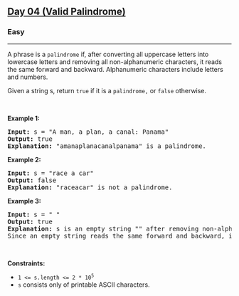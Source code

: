<h2><a href="https://leetcode.com/problems/valid-palindrome/">Day 04 (Valid Palindrome)</a></h2><h3>Easy</h3><hr><div><p>A phrase is a <code>palindrome</code> if, after converting all uppercase letters into lowercase letters and removing all non-alphanumeric characters, it reads the same forward and backward. Alphanumeric characters include letters and numbers.</p>

<p>Given a string s, return <code>true</code> if it is a <code>palindrome,</code> or <code>false</code> otherwise.</p>

<p>&nbsp;</p>
<p><strong class="example">Example 1:</strong></p>
<pre><strong>Input:</strong> s = "A man, a plan, a canal: Panama"
<strong>Output:</strong> true
<strong>Explanation:</strong> "amanaplanacanalpanama" is a palindrome.
</pre>
<p><strong class="example">Example 2:</strong></p>
<pre><strong>Input:</strong> s = "race a car"
<strong>Output:</strong> false
<strong>Explanation:</strong> "raceacar" is not a palindrome.
</pre>
<p><strong class="example">Example 3:</strong></p>
<pre><strong>Input:</strong> s = " "
<strong>Output:</strong> true
<strong>Explanation:</strong> s is an empty string "" after removing non-alphanumeric characters.
Since an empty string reads the same forward and backward, it is a palindrome.
</pre>
<p>&nbsp;</p>
<p><strong>Constraints:</strong></p>

<ul>
	<li><code>1 &lt;= s.length &lt;= 2 * 10<sup>5</sup></code></li>
	<li><code>s</code> consists only of printable ASCII characters.</li>
</ul>
</div>
